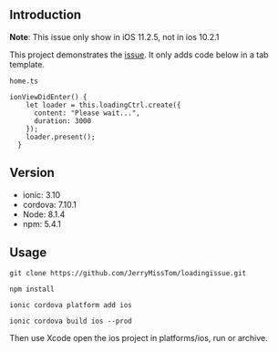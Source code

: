 ## Introduction
**Note**: This issue only show in iOS 11.2.5, not in ios 10.2.1

This project demonstrates the [issue](https://github.com/ionic-team/ionic/issues/13982#issuecomment-364095352). It only adds code below in a tab template.
```
home.ts

ionViewDidEnter() {
    let loader = this.loadingCtrl.create({
      content: "Please wait...",
      duration: 3000
    });
    loader.present();
  }
```
## Version

* ionic: 3.10
* cordova: 7.10.1
* Node: 8.1.4
* npm: 5.4.1

## Usage
```
git clone https://github.com/JerryMissTom/loadingissue.git

npm install

ionic cordova platform add ios

ionic cordova build ios --prod

```
Then use Xcode open the ios project in platforms/ios, run or archive.
